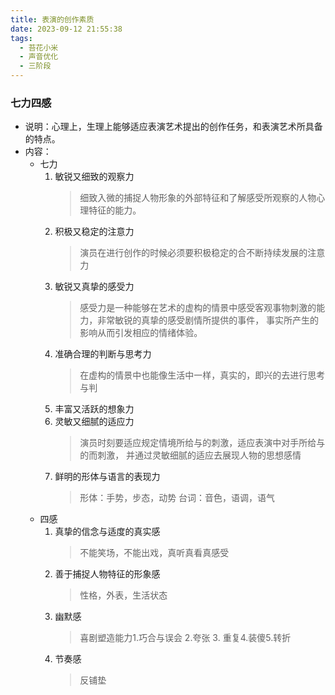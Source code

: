 ```yaml
---
title: 表演的创作素质
date: 2023-09-12 21:55:38
tags:
  - 苔花小米
  - 声音优化
  - 三阶段
---
```


### 七力四感

- 说明：心理上，生理上能够适应表演艺术提出的创作任务，和表演艺术所具备的特点。
- 内容：
  - 七力
    1. 敏锐又细致的观察力
        > 细致入微的捕捉人物形象的外部特征和了解感受所观察的人物心理特征的能力。
    2. 积极又稳定的注意力
        > 演员在进行创作的时候必须要积极稳定的合不断持续发展的注意力
    3. 敏锐又真挚的感受力
        > 感受力是一种能够在艺术的虚构的情景中感受客观事物刺激的能力，非常敏锐的真挚的感受剧情所提供的事件，
        > 事实所产生的影响从而引发相应的情绪体验。
    4. 准确合理的判断与思考力
        > 在虚构的情景中也能像生活中一样，真实的，即兴的去进行思考与判
    5. 丰富又活跃的想象力
    6. 灵敏又细腻的适应力
        > 演员时刻要适应规定情境所给与的刺激，适应表演中对手所给与的而刺激，
        > 并通过灵敏细腻的适应去展现人物的思想感情
    7. 鲜明的形体与语言的表现力
        > 形体：手势，步态，动势
        > 台词：音色，语调，语气
  - 四感
    1. 真挚的信念与适度的真实感
        > 不能笑场，不能出戏，真听真看真感受
    2. 善于捕捉人物特征的形象感
        > 性格，外表，生活状态
    3. 幽默感
        > 喜剧塑造能力1.巧合与误会 2.夸张 3. 重复4.装傻5.转折
    4. 节奏感
        > 反铺垫

